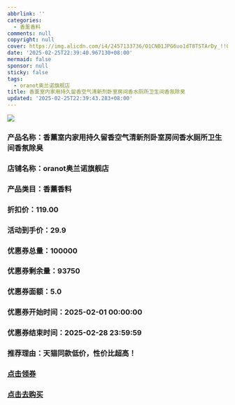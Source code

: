 ```yaml
---
abbrlink: ''
categories:
  - 香薰香料
comments: null
copyright: null
cover: https://img.alicdn.com/i4/2457133736/O1CN01JPG6uo1dT8TSTArDy_!!0-item_pic.jpg
date: '2025-02-25T22:39:40.967130+08:00'
mermaid: false
sponsor: null
sticky: false
tags:
  - oranot奥兰诺旗舰店
title: 香薰室内家用持久留香空气清新剂卧室房间香水厕所卫生间香氛除臭
updated: '2025-02-25T22:39:43.283+08:00'
---
```

![](//img.alicdn.com/i4/2457133736/O1CN01JPG6uo1dT8TSTArDy_!!0-item_pic.jpg)

### 产品名称：香薰室内家用持久留香空气清新剂卧室房间香水厕所卫生间香氛除臭  
### 店铺名称：oranot奥兰诺旗舰店  
### 产品类目：香薰香料  
### 折扣价：119.00  
### 活动到手价：29.9
### 优惠券总量：100000  
### 优惠券剩余量：93750  
### 优惠券面额：5.0  
### 优惠券开始时间：2025-02-01 00:00:00  
### 优惠券结束时间：2025-02-28 23:59:59  
### 推荐理由：天猫同款低价，性价比超高！

### [点击领券](https://uland.taobao.com/coupon/edetail?e=VNyypBPxmrilhHvvyUNXZfh8CuWt5YH5OVuOuRD5gLJMmdsrkidbOWBzzpT26idJBPC7LSekh07t%2BwPjHur7iDUYm%2FmE5d%2FdhH8NyE3SNXvKnQU3MqbKxXTQVlCd0JQrRSHvQe2jOLZ9pbNCYX0I%2BPP%2BWUTgK%2F%2B0I%2BtaUgbudUxA%2B536asYsLWVfKa%2BhVnND6UnB87fNtVILj8EIOIAThpjB6TX2HR3QQ5WKStDdyeTLAJho1Tgm24y1rRo98IyIzxHHRjXbSzC3GXpSbfs48nj%2FZe0y5sqRREYIhDiodbt61N%2BCRT44PEMsrCwN3ex6swDhlpaMEawCGruttYDvNg%3D%3D&traceId=21078a2217405385635796258d20e8&union_lens=lensId%3AOPT%401740538563%40213c6cd6_0e84_195402eccfb_ca95%4001%40eyJmbG9vcklkIjo3MzM1NH0ie)  
### [点击去购买](https://s.click.taobao.com/t?e=m%3D2%26s%3D7ZK8HArRFAtw4vFB6t2Z2ueEDrYVVa64K7Vc7tFgwiHjf2vlNIV67tfbLcAu4ehVZW1Lr5j6Def3ID%2FV1RqsF4wnCJeELi4I%2FIEn%2BS1IjHAB0ghlTd7WlZVm%2FOAUUFw71qrpxiwMoCNxc1AtbZGVS9IeZexpxGRVN2ImmJWD3A0LZMqoQW%2BfuKGzo1lVxIio0YZRThfbMSDXwiP9ztYn80CVcwoZUWb%2FZp29hQPOqR4cn9UgHeAUR6cxZ3iXWuODjCYtYGASbzRUrFwjXfRKMROfYmExpA2104bt%2FCh0HCYhxHVAXAnYFk%2FQHMpyY7i%2BWAuytjnXIXA%3D)
